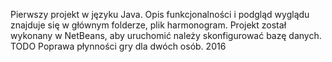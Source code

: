 Pierwszy projekt w języku Java. Opis funkcjonalności i podgląd wyglądu znajduje się w głównym folderze, plik harmonogram.
Projekt został wykonany w NetBeans, aby uruchomić należy skonfigurować bazę danych.
TODO
Poprawa płynności gry dla dwóch osób.
2016
